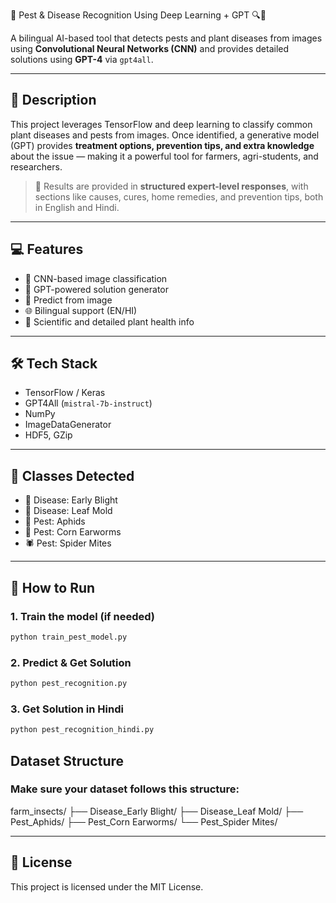 🌿 Pest & Disease Recognition Using Deep Learning + GPT 🔍🧠

A bilingual AI-based tool that detects pests and plant diseases from images using **Convolutional Neural Networks (CNN)** and provides detailed solutions using **GPT-4** via `gpt4all`.

---

## 🧠 Description

This project leverages TensorFlow and deep learning to classify common plant diseases and pests from images. Once identified, a generative model (GPT) provides **treatment options, prevention tips, and extra knowledge** about the issue — making it a powerful tool for farmers, agri-students, and researchers.

> 💬 Results are provided in **structured expert-level responses**, with sections like causes, cures, home remedies, and prevention tips, both in English and Hindi.

---


## 💻 Features 

- 🧠 CNN-based image classification
- 🤖 GPT-powered solution generator
- 📸 Predict from image
- 🌐 Bilingual support (EN/HI)
- 🧪 Scientific and detailed plant health info

---

## 🛠️ Tech Stack

- TensorFlow / Keras
- GPT4All (`mistral-7b-instruct`)
- NumPy
- ImageDataGenerator
- HDF5, GZip

---

## 🧪 Classes Detected

- 🌿 Disease: Early Blight
- 🌿 Disease: Leaf Mold
- 🐛 Pest: Aphids
- 🌽 Pest: Corn Earworms
- 🕷️ Pest: Spider Mites

---

## 🚀 How to Run

### 1. Train the model (if needed)

```bash
python train_pest_model.py
```
### 2. Predict & Get Solution

```bash
python pest_recognition.py
```
### 3. Get Solution in Hindi

```bash
python pest_recognition_hindi.py 
```
## Dataset Structure

### Make sure your dataset follows this structure:

farm_insects/
├── Disease_Early Blight/
├── Disease_Leaf Mold/
├── Pest_Aphids/
├── Pest_Corn Earworms/
└── Pest_Spider Mites/

---

## 📜 License

This project is licensed under the MIT License.
